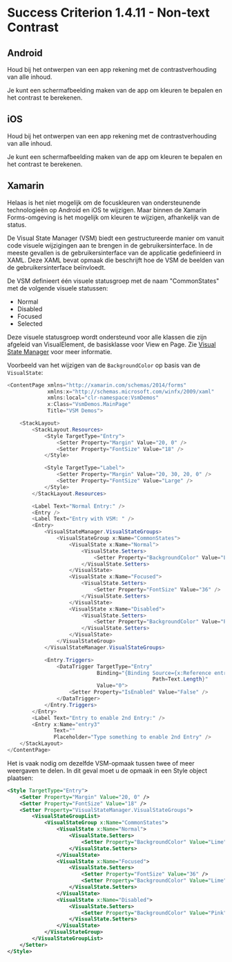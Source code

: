 # Success Criterion 1.4.11 - Non-text Contrast

## Android

Houd bij het ontwerpen van een app rekening met de contrastverhouding van alle inhoud.

Je kunt een schermafbeelding maken van de app om kleuren te bepalen en het contrast te berekenen.

## iOS

Houd bij het ontwerpen van een app rekening met de contrastverhouding van alle inhoud.

Je kunt een schermafbeelding maken van de app om kleuren te bepalen en het contrast te berekenen.

## Xamarin

Helaas is het niet mogelijk om de focuskleuren van ondersteunende technologieën op Android en iOS te wijzigen. Maar binnen de Xamarin Forms-omgeving is het mogelijk om kleuren te wijzigen, afhankelijk van de status.

De Visual State Manager (VSM) biedt een gestructureerde manier om vanuit code visuele wijzigingen aan te brengen in de gebruikersinterface. In de meeste gevallen is de gebruikersinterface van de applicatie gedefinieerd in XAML. Deze XAML bevat opmaak die beschrijft hoe de VSM de beelden van de gebruikersinterface beïnvloedt.

De VSM definieert één visuele statusgroep met de naam "CommonStates" met de volgende visuele statussen:

- Normal
- Disabled
- Focused
- Selected

Deze visuele statusgroep wordt ondersteund voor alle klassen die zijn afgeleid van VisualElement, de basisklasse voor View en Page.
Zie [Visual State Manager](https://docs.microsoft.com/en-us/xamarin/xamarin-forms/user-interface/visual-state-manager) voor meer informatie.

Voorbeeld van het wijzigen van de `BackgroundColor` op basis van de `VisualState`:

```csharp
<ContentPage xmlns="http://xamarin.com/schemas/2014/forms"
             xmlns:x="http://schemas.microsoft.com/winfx/2009/xaml"
             xmlns:local="clr-namespace:VsmDemos"
             x:Class="VsmDemos.MainPage"
             Title="VSM Demos">

    <StackLayout>
        <StackLayout.Resources>
            <Style TargetType="Entry">
                <Setter Property="Margin" Value="20, 0" />
                <Setter Property="FontSize" Value="18" />
            </Style>

            <Style TargetType="Label">
                <Setter Property="Margin" Value="20, 30, 20, 0" />
                <Setter Property="FontSize" Value="Large" />
            </Style>
        </StackLayout.Resources>

        <Label Text="Normal Entry:" />
        <Entry />
        <Label Text="Entry with VSM: " />
        <Entry>
            <VisualStateManager.VisualStateGroups>
                <VisualStateGroup x:Name="CommonStates">
                    <VisualState x:Name="Normal">
                        <VisualState.Setters>
                            <Setter Property="BackgroundColor" Value="Lime" />
                        </VisualState.Setters>
                    </VisualState>
                    <VisualState x:Name="Focused">
                        <VisualState.Setters>
                            <Setter Property="FontSize" Value="36" />
                        </VisualState.Setters>
                    </VisualState>
                    <VisualState x:Name="Disabled">
                        <VisualState.Setters>
                            <Setter Property="BackgroundColor" Value="Pink" />
                        </VisualState.Setters>
                    </VisualState>
                </VisualStateGroup>
            </VisualStateManager.VisualStateGroups>

            <Entry.Triggers>
                <DataTrigger TargetType="Entry"
                             Binding="{Binding Source={x:Reference entry3},
                                               Path=Text.Length}"
                             Value="0">
                    <Setter Property="IsEnabled" Value="False" />
                </DataTrigger>
            </Entry.Triggers>
        </Entry>
        <Label Text="Entry to enable 2nd Entry:" />
        <Entry x:Name="entry3"
               Text=""
               Placeholder="Type something to enable 2nd Entry" />
    </StackLayout>
</ContentPage>
```

Het is vaak nodig om dezelfde VSM-opmaak tussen twee of meer weergaven te delen. In dit geval moet u de opmaak in een Style object plaatsen:

```xml
<Style TargetType="Entry">
    <Setter Property="Margin" Value="20, 0" />
    <Setter Property="FontSize" Value="18" />
    <Setter Property="VisualStateManager.VisualStateGroups">
        <VisualStateGroupList>
            <VisualStateGroup x:Name="CommonStates">
                <VisualState x:Name="Normal">
                    <VisualState.Setters>
                        <Setter Property="BackgroundColor" Value="Lime" />
                    </VisualState.Setters>
                </VisualState>
                <VisualState x:Name="Focused">
                    <VisualState.Setters>
                        <Setter Property="FontSize" Value="36" />
                        <Setter Property="BackgroundColor" Value="Lime" />
                    </VisualState.Setters>
                </VisualState>
                <VisualState x:Name="Disabled">
                    <VisualState.Setters>
                        <Setter Property="BackgroundColor" Value="Pink" />
                    </VisualState.Setters>
                </VisualState>
            </VisualStateGroup>
        </VisualStateGroupList>
    </Setter>
</Style>
```

